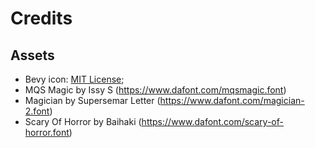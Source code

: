 # Credits

## Assets

* Bevy icon: [MIT License](licenses/Bevy_MIT_License.md);
* MQS Magic by Issy S (https://www.dafont.com/mqsmagic.font)
* Magician by Supersemar Letter (https://www.dafont.com/magician-2.font)
* Scary Of Horror by Baihaki (https://www.dafont.com/scary-of-horror.font)
